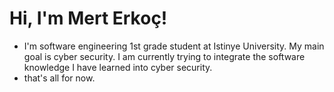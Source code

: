 # Hi, I'm Mert Erkoç!

- I'm software engineering 1st grade student at Istinye University. My main goal is cyber security. I am currently trying to integrate the software knowledge I have learned into cyber security.
- that's all for now.
